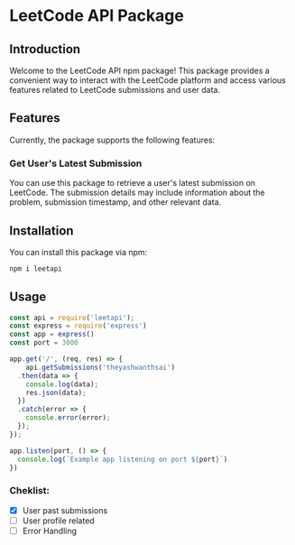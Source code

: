 # LeetCode API Package

## Introduction

Welcome to the LeetCode API npm package! This package provides a convenient way to interact with the LeetCode platform and access various features related to LeetCode submissions and user data.

## Features

Currently, the package supports the following features:

### Get User's Latest Submission

You can use this package to retrieve a user's latest submission on LeetCode. The submission details may include information about the problem, submission timestamp, and other relevant data.

## Installation

You can install this package via npm:

```bash
npm i leetapi
```
## Usage

```javascript
const api = require('leetapi');
const express = require('express')
const app = express()
const port = 3000

app.get('/', (req, res) => {
    api.getSubmissions('theyashwanthsai')
  .then(data => {
    console.log(data);
    res.json(data);
  })
  .catch(error => {
    console.error(error);
  });
});

app.listen(port, () => {
  console.log(`Example app listening on port ${port}`)
})
```





### Cheklist:
- [x] User past submissions
- [ ] User profile related
- [ ] Error Handling

